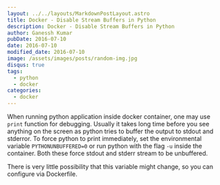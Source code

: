 ```yaml
---
layout: ../../layouts/MarkdownPostLayout.astro
title: Docker - Disable Stream Buffers in Python
description: Docker - Disable Stream Buffers in Python
author: Ganessh Kumar
pubDate: 2016-07-10
date: 2016-07-10
modified_date: 2016-07-10
image: /assets/images/posts/random-img.jpg
disqus: true
tags:
  - python
  - docker
categories:
  - docker
---
```


When running python application inside docker container, one may use `print` function for debugging. Usually it takes long time before you see anything on the screen as python tries to buffer the output to stdout and stderror. To force python to print immediately, set the environmental variable `PYTHONUNBUFFERED=0` or run python with the flag `-u` inside the container. Both these force stdout and stderr stream to be unbuffered.

There is very little possibility that this variable might change, so you can configure via Dockerfile.
